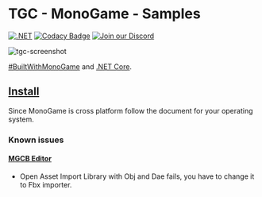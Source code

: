 # TGC - MonoGame - Samples

[![.NET](https://github.com/tgc-utn/tgc-monogame-samples/actions/workflows/dotnet.yml/badge.svg)](https://github.com/tgc-utn/tgc-monogame-samples/actions/workflows/dotnet.yml)
[![Codacy Badge](https://app.codacy.com/project/badge/Grade/83dc66740f7d4b0893ad9e556a6496d6)](https://www.codacy.com/gh/tgc-utn/tgc-monogame-samples/dashboard?utm_source=github.com&amp;utm_medium=referral&amp;utm_content=tgc-utn/tgc-monogame-samples&amp;utm_campaign=Badge_Grade)
[![Join our Discord](https://img.shields.io/badge/chat%20on-discord-7289DA?logo=discord&logoColor=white)](https://discord.gg/FKZ4k39zAr)

![tgc-screenshot](https://user-images.githubusercontent.com/7131403/172287114-1bc554f0-3dcd-411f-b5be-a0d994990563.png)

[#BuiltWithMonoGame](http://www.monogame.net) and [.NET Core](https://dotnet.microsoft.com).

## [Install](docs/install/install.md)
Since MonoGame is cross platform follow the document for your operating system.

### Known issues

#### [MGCB Editor](https://docs.monogame.net/articles/tools/mgcb_editor.html)

* Open Asset Import Library with Obj and Dae fails, you have to change it to Fbx importer.
